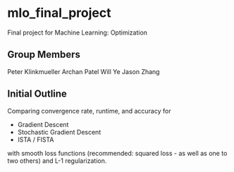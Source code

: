 # mlo_final_project
Final project for Machine Learning: Optimization

## Group Members
Peter Klinkmueller
Archan Patel
Will Ye
Jason Zhang

## Initial Outline
Comparing convergence rate, runtime, and accuracy for
  - Gradient Descent
  - Stochastic Gradient Descent
  - ISTA / FISTA 

with smooth loss functions (recommended: squared loss - as well as one to two others) and L-1 regularization.
